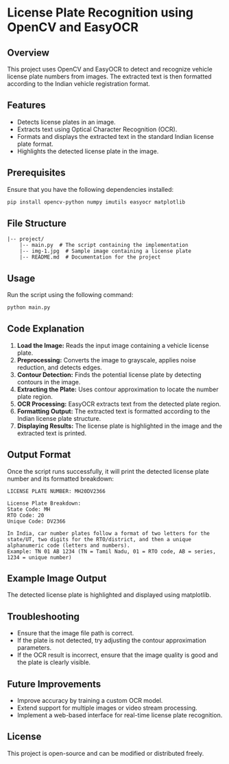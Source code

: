 # License Plate Recognition using OpenCV and EasyOCR

## Overview
This project uses OpenCV and EasyOCR to detect and recognize vehicle license plate numbers from images. The extracted text is then formatted according to the Indian vehicle registration format.

## Features
- Detects license plates in an image.
- Extracts text using Optical Character Recognition (OCR).
- Formats and displays the extracted text in the standard Indian license plate format.
- Highlights the detected license plate in the image.

## Prerequisites
Ensure that you have the following dependencies installed:

```bash
pip install opencv-python numpy imutils easyocr matplotlib
```

## File Structure
```
|-- project/
    |-- main.py  # The script containing the implementation
    |-- img-1.jpg  # Sample image containing a license plate
    |-- README.md  # Documentation for the project
```

## Usage
Run the script using the following command:

```bash
python main.py
```

## Code Explanation
1. **Load the Image:** Reads the input image containing a vehicle license plate.
2. **Preprocessing:** Converts the image to grayscale, applies noise reduction, and detects edges.
3. **Contour Detection:** Finds the potential license plate by detecting contours in the image.
4. **Extracting the Plate:** Uses contour approximation to locate the number plate region.
5. **OCR Processing:** EasyOCR extracts text from the detected plate region.
6. **Formatting Output:** The extracted text is formatted according to the Indian license plate structure.
7. **Displaying Results:** The license plate is highlighted in the image and the extracted text is printed.

## Output Format
Once the script runs successfully, it will print the detected license plate number and its formatted breakdown:

```
LICENSE PLATE NUMBER: MH20DV2366

License Plate Breakdown:
State Code: MH
RTO Code: 20
Unique Code: DV2366

In India, car number plates follow a format of two letters for the state/UT, two digits for the RTO/district, and then a unique alphanumeric code (letters and numbers).
Example: TN 01 AB 1234 (TN = Tamil Nadu, 01 = RTO code, AB = series, 1234 = unique number)
```

## Example Image Output
The detected license plate is highlighted and displayed using matplotlib.

## Troubleshooting
- Ensure that the image file path is correct.
- If the plate is not detected, try adjusting the contour approximation parameters.
- If the OCR result is incorrect, ensure that the image quality is good and the plate is clearly visible.

## Future Improvements
- Improve accuracy by training a custom OCR model.
- Extend support for multiple images or video stream processing.
- Implement a web-based interface for real-time license plate recognition.

## License
This project is open-source and can be modified or distributed freely.

